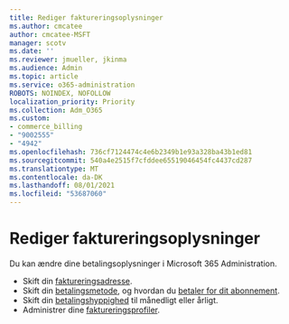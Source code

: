```yaml
---
title: Rediger faktureringsoplysninger
ms.author: cmcatee
author: cmcatee-MSFT
manager: scotv
ms.date: ''
ms.reviewer: jmueller, jkinma
ms.audience: Admin
ms.topic: article
ms.service: o365-administration
ROBOTS: NOINDEX, NOFOLLOW
localization_priority: Priority
ms.collection: Adm_O365
ms.custom:
- commerce_billing
- "9002555"
- "4942"
ms.openlocfilehash: 736cf7124474c4e6b2349b1e93a328ba43b1ed81
ms.sourcegitcommit: 540a4e2515f7cfddee65519046454fc4437cd287
ms.translationtype: MT
ms.contentlocale: da-DK
ms.lasthandoff: 08/01/2021
ms.locfileid: "53687060"
---
```

# <a name="change-billing-information"></a>Rediger faktureringsoplysninger

Du kan ændre dine betalingsoplysninger i Microsoft 365 Administration. 

- Skift din [faktureringsadresse](/microsoft-365/commerce/billing-and-payments/change-your-billing-addresses).
- Skift din [betalingsmetode](/microsoft-365/commerce/billing-and-payments/manage-payment-methods), og hvordan du [betaler for dit abonnement](/microsoft-365/commerce/billing-and-payments/pay-for-your-subscription).
- Skift din [betalingshyppighed](/microsoft-365/commerce/billing-and-payments/change-payment-frequency) til månedligt eller årligt.
- Administrer dine [faktureringsprofiler](/microsoft-365/commerce/billing-and-payments/manage-billing-profiles).
